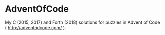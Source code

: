 # AdventOfCode

My C (2015, 2017) and Forth (2018) solutions
for puzzles in Advent of Code ( http://adventodcode.com/ ).
